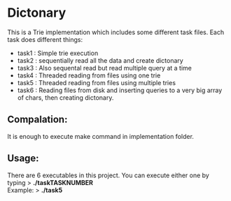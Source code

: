 # Dictonary
This is a Trie implementation which includes some different task files. Each task does different things:
- task1 : Simple trie execution
- task2 : sequentially read all the data and create dictonary
- task3 : Also sequental read but read multiple query at a time
- task4 : Threaded reading from files using one trie
- task5 : Threaded reading from files using multiple tries
- task6 : Reading files from disk and inserting queries to a very big array of chars, then creating dictonary.
## Compalation:
It is enough to execute make command in implementation folder.  

## Usage:
There are 6 executables in this project. You can execute either one by typing > **./taskTASKNUMBER** <br/> Example: > **./task5**
